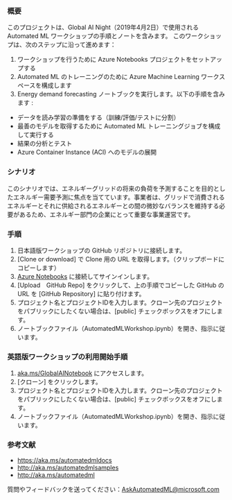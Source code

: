 ### <b>概要</b> 
このプロジェクトは、Global AI Night（2019年4月2日）で使用される Automated ML ワークショップの手順とノートを含みます。
このワークショップは、次のステップに沿って進めます：
1. ワークショップを行うために Azure Notebooks プロジェクトをセットアップする
2. Automated ML のトレーニングのために Azure Machine Learning ワークスペースを構成します
3. Energy demand forecasting ノートブックを実行します。以下の手順を含みます : <br> 
* データを読み学習の準備をする（訓練/評価/テストに分割）
* 最善のモデルを取得するために Automated ML トレーニングジョブを構成して実行する
* 結果の分析とテスト
* Azure Container Instance (ACI) へのモデルの展開

### <b>シナリオ</b>
このシナリオでは、エネルギーグリッドの将来の負荷を予測することを目的としたエネルギー需要予測に焦点を当てています。事業者は、グリッドで消費されるエネルギーとそれに供給されるエネルギーとの間の微妙なバランスを維持する必要があるため、エネルギー部門の企業にとって重要な事業運営です。

### <b>手順</b>
1. 日本語版ワークショップの GitHub リポジトリに接続します。  
2. [Clone or download] で Clone 用の URL を取得します。（クリップボードにコピーします）  
3. [Azure Notebooks](https://notebooks.azure.com) に接続してサインインします。  
4. [Upload　GitHub Repo] をクリックして、上の手順でコピーした GitHub の URL を [GitHub Repository] に貼り付けます。
5. プロジェクト名とプロジェクトIDを入力します。クローン先のプロジェクトをパブリックにしたくない場合は、[public] チェックボックスをオフにします。  
6. ノートブックファイル（AutomatedMLWorkshop.ipynb）を開き、指示に従います。


### 英語版ワークショップの利用開始手順
1. [aka.ms/GlobalAINotebook](https://aka.ms/GlobalAINotebook) にアクセスします。
2. [クローン] をクリックします。
3. プロジェクト名とプロジェクトIDを入力します。クローン先のプロジェクトをパブリックにしたくない場合は、[public] チェックボックスをオフにします。
4. ノートブックファイル（AutomatedMLWorkshop.ipynb）を開き、指示に従います。

### <b>参考文献</b> 
* https://aka.ms/automatedmldocs 
* http://aka.ms/automatedmlsamples 
* http://aka.ms/automatedml

質問やフィードバックを送ってください：AskAutomatedML@microsoft.com
